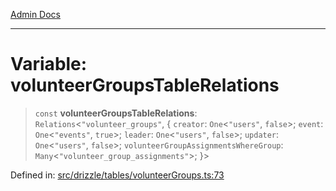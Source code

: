 [Admin Docs](/)

***

# Variable: volunteerGroupsTableRelations

> `const` **volunteerGroupsTableRelations**: `Relations`\<`"volunteer_groups"`, \{ `creator`: `One`\<`"users"`, `false`\>; `event`: `One`\<`"events"`, `true`\>; `leader`: `One`\<`"users"`, `false`\>; `updater`: `One`\<`"users"`, `false`\>; `volunteerGroupAssignmentsWhereGroup`: `Many`\<`"volunteer_group_assignments"`\>; \}\>

Defined in: [src/drizzle/tables/volunteerGroups.ts:73](https://github.com/hustlernik/talawa-api/blob/6321c91e956d2ee44b2bb9c22c1b40aa4687c9c2/src/drizzle/tables/volunteerGroups.ts#L73)
